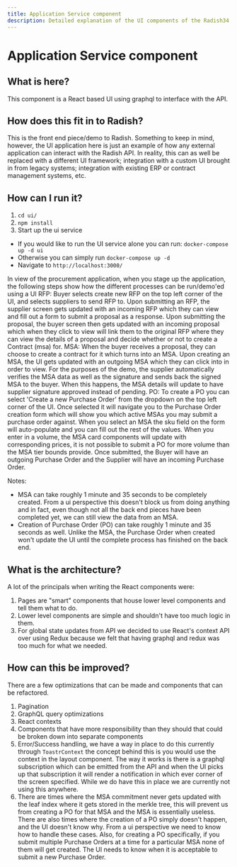 ```yaml
---
title: Application Service component
description: Detailed explanation of the UI components of the Radish34 implementation
---
```


# Application Service component

## What is here?
This component is a React based UI using graphql to interface with the API.

## How does this fit in to Radish?
This is the front end piece/demo to Radish. Something to keep in mind, however, the UI application here is just an example of how any external application can interact with the Radish API. In reality, this can as well be replaced with a different UI framework; integration with a custom UI brought in from legacy systems; integration with existing ERP or contract management systems, etc.

## How can I run it?
1. `cd ui/`
2. `npm install`
3. Start up the ui service
  - If you would like to run the UI service alone you can run: `docker-compose up -d ui`
  - Otherwise you can simply run `docker-compose up -d`
  - Navigate to `http://localhost:3000/`

In view of the procurement application, when you stage up the application, the following steps show how the different processes can be run/demo'ed using a UI
RFP: Buyer selects create new RFP on the top left corner of the UI, and selects suppliers to send RFP to. Upon submitting an RFP, the supplier screen gets updated with an incoming RFP which they can view and fill out a form to submit a proposal as a response. Upon submitting the proposal, the buyer screen then gets updated with an incoming proposal which when they click to view will link them to the original RFP where they can view the details of a proposal and decide whether or not to create a Contract (msa) for.
MSA: When the buyer receives a proposal, they can choose to create a contract for it which turns into an MSA. Upon creating an MSA, the UI gets updated with an outgoing MSA which they can click into in order to view. For the purposes of the demo, the supplier automatically verifies the MSA data as well as the signature and sends back the signed MSA to the buyer. When this happens, the MSA details will update to have supplier signature approved instead of pending.
PO: To create a PO you can select 'Create a new Purchase Order' from the dropdown on the top left corner of the UI. Once selected it will navigate you to the Purchase Order creation form which will show you which active MSAs you may submit a purchase order against. When you select an MSA the sku field on the form will auto-populate and you can fill out the rest of the values. When you enter in a volume, the MSA card components will update with corresponding prices, it is not possible to submit a PO for more volume than the MSA tier bounds provide. Once submitted, the Buyer will have an outgoing Purchase Order and the Supplier will have an incoming Purchase Order.

Notes:
  - MSA can take roughly 1 minute and 35 seconds to be completely created. From a ui perspective this doesn't block us from doing anything and in fact, even though not all the back end pieces have been completed yet, we can still view the data from an MSA.
  - Creation of Purchase Order (PO) can take roughly 1 minute and 35 seconds as well. Unlike the MSA, the Purchase Order when created won't update the UI until the complete process has finished on the back end.

## What is the architecture? 
A lot of the principals when writing the React components were:
  1. Pages are "smart" components that house lower level components and tell them what to do.
  2. Lower level components are simple and shouldn't have too much logic in them.
  3. For global state updates from API we decided to use React's context API over using Redux because we felt that having graphql and redux was too much for what we needed.

## How can this be improved?
There are a few optimizations that can be made and components that can be refactored.
  1. Pagination
  2. GraphQL query optimizations
  3. React contexts
  4. Components that have more responsibility than they should that could be broken down into separate components
  5. Error/Success handling, we have a way in place to do this currently through `ToastrContext` the concept behind this is you would use the context in the layout component. The way it works is there is a graphql subscription which can be emitted from the API and when the UI picks up that subscription it will render a notification in which ever corner of the screen specified. While we do have this in place we are currently not using this anywhere.
  6. There are times where the MSA commitment never gets updated with the leaf index where it gets stored in the merkle tree, this will prevent us from creating a PO for that MSA and the MSA is essentially useless. There are also times where the creation of a PO simply doesn't happen, and the UI doesn't know why. From a ui perspective we need to know how to handle these cases. Also, for creating a PO specifically, if you submit multiple Purchase Orders at a time for a particular MSA none of them will get created. The UI needs to know when it is acceptable to submit a new Purchase Order.
